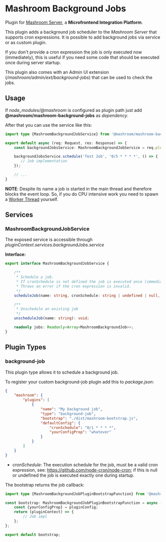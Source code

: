 
# Mashroom Background Jobs

Plugin for [Mashroom Server](https://www.mashroom-server.com), a **Microfrontend Integration Platform**.

This plugin adds a background job scheduler to the _Mashroom Server_ that supports cron expressions.
It is possible to add background jobs via service or as custom plugin.

If you don't provide a cron expression the job is only executed now (immediately), this is useful if you need
some code that should be executed once during server startup.

This plugin also comes with an Admin UI extension (_/mashroom/admin/ext/background-jobs_) that can be used to check the jobs.

## Usage

If *node_modules/@mashroom* is configured as plugin path just add **@mashroom/mashroom-background-jobs** as *dependency*.

After that you can use the service like this:

```ts
import type {MashroomBackgroundJobService} from '@mashroom/mashroom-background-jobs/type-definitions';

export default async (req: Request, res: Response) => {
    const backgroundJobsService: MashroomBackgroundJobService = req.pluginContext.services.backgroundJobs.service;

    backgroundJobsService.schedule('Test Job', '0/5 * * * *', () => {
       // Job implementation
    });

    // ...
}
```

**NOTE**: Despite its name a job is started in the main thread and therefore blocks the event loop.
          So, if you do CPU intensive work you need to spawn a [Worker Thread](https://nodejs.org/api/worker_threads.html) yourself.

## Services

### MashroomBackgroundJobService

The exposed service is accessible through _pluginContext.services.backgroundJobs.service_

**Interface:**

```ts
export interface MashroomBackgroundJobService {

    /**
     * Schedule a job.
     * If cronSchedule is not defined the job is executed once (immediately).
     * Throws an error if the cron expression is invalid.
     */
    scheduleJob(name: string, cronSchedule: string | undefined | null, callback: MashroomBackgroundJobCallback): MashroomBackgroundJob;

    /**
     * Unschedule an existing job
     */
    unscheduleJob(name: string): void;

    readonly jobs: Readonly<Array<MashroomBackgroundJob>>;
}
```

## Plugin Types

### background-job

This plugin type allows it to schedule a background job.

To register your custom background-job plugin add this to _package.json_:

```json
{
    "mashroom": {
        "plugins": [
            {
                "name": "My background job",
                "type": "background-job",
                "bootstrap": "./dist/mashroom-bootstrap.js",
                "defaultConfig": {
                    "cronSchedule": "0/1 * * * *",
                    "yourConfigProp": "whatever"
                }
            }
        ]
    }
}
```

 * _cronSchedule_: The execution schedule for the job, must be a valid cron expression, see: https://github.com/node-cron/node-cron;
   if this is null or undefined the job is executed exactly one during startup.

The bootstrap returns the job callback:

```ts
import type {MashroomBackgroundJobPluginBootstrapFunction} from '@mashroom/mashroom-background-jobs/type-definitions';

const bootstrap: MashroomBackgroundJobPluginBootstrapFunction = async (pluginName, pluginConfig, pluginContextHolder) => {
    const {yourConfigProp} = pluginConfig;
    return (pluginContect) => {
        // Job impl
    };
};

export default bootstrap;
```
